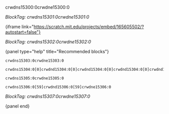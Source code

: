 crwdns15300:0crwdne15300:0

*BlockTag: crwdns15301:0crwdne15301:0*

{iframe link="https://scratch.mit.edu/projects/embed/165605502/?autostart=false"}

*BlockTag: crwdns15302:0crwdne15302:0*

{panel type="help" title="Recommended blocks"}

<pre><code class="scratch:split:random">crwdns15303:0crwdne15303:0
</code></pre>

<pre><code class="scratch:split:random">crwdns15304:0[0]crwdnd15304:0[0]crwdnd15304:0[0]crwdnd15304:0[0]crwdnd15304:0[0]crwdnd15304:0[0]crwdnd15304:0[0]crwdnd15304:0[0]crwdnd15304:0[0]crwdne15304:0
</code></pre>

<pre><code class="scratch:split:random">crwdns15305:0crwdne15305:0
</code></pre>

<pre><code class="scratch:split:random">crwdns15306:0[59]crwdnd15306:0[59]crwdne15306:0
</code></pre>

*BlockTag: crwdns15307:0crwdne15307:0*

{panel end}